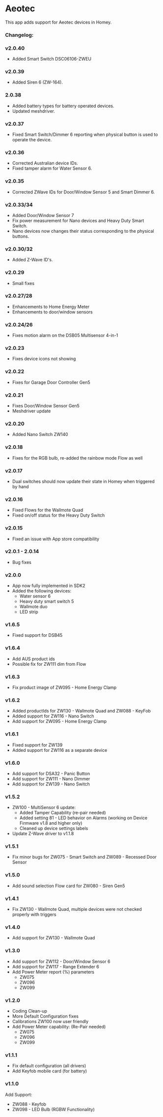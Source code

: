 # Aeotec

This app adds support for Aeotec devices in Homey.

### Changelog:

### v2.0.40
- Added Smart Switch DSC06106-ZWEU

### v2.0.39
- Added Siren 6 (ZW-164).

### 2.0.38
- Added battery types for battery operated devices.
- Updated meshdriver.

### v2.0.37
- Fixed Smart Switch/Dimmer 6 reporting when physical button is used to operate the device.

### v2.0.36
- Corrected Australian device IDs.
- Fixed tamper alarm for Water Sensor 6.
### v2.0.35
- Corrected ZWave IDs for Door/Window Sensor 5 and Smart Dimmer 6.

### v2.0.33/34
- Added Door/Window Sensor 7
- Fix power measurement for Nano devices and Heavy Duty Smart Switch.
- Nano devices now changes their status corresponding to the physical buttons.

### v2.0.30/32
- Added Z-Wave ID's.

### v2.0.29
- Small fixes

### v2.0.27/28
- Enhancements to Home Energy Meter
- Enhancements to door/window sensors

### v2.0.24/26
- Fixes motion alarm on the DSB05 Multisensor 4-in-1

### v2.0.23
- Fixes device icons not showing

### v2.0.22
- Fixes for Garage Door Controller Gen5

### v2.0.21
- Fixes Door/Window Sensor Gen5
- Meshdriver update

### v2.0.20
- Added Nano Switch ZW140

### v2.0.18
- Fixes for the RGB bulb, re-added the rainbow mode Flow as well

### v2.0.17
- Dual switches should now update their state in Homey when triggered by hand

### v2.0.16
- Fixed Flows for the Wallmote Quad
- Fixed on/off status for the Heavy Duty Switch

### v2.0.15
- Fixed an issue with App store compatibility

### v2.0.1 - 2.0.14
- Bug fixes

### v2.0.0
- App now fully implemented in SDK2
- Added the following devices:
  - Water sensor 6
  - Heavy duty smart switch 5
  - Wallmote duo
  - LED strip

### v1.6.5
- Fixed support for DSB45

### v1.6.4
- Add AUS product ids
- Possible fix for ZW111 dim from Flow

### v1.6.3
- Fix product image of ZW095 - Home Energy Clamp

### v1.6.2
- Added productIds for ZW130 - Wallmote Quad and ZW088 - KeyFob
- Added support for ZW116 - Nano Switch
- Add support for ZW095 - Home Energy Clamp

### v1.6.1
- Fixed support for ZW139
- Added support for ZW116 as a separate device

### v1.6.0
- Add support for DSA32 - Panic Button
- Add support for ZW111 - Nano Dimmer
- Add support for ZW139 - Nano Switch

### v1.5.2
- ZW100 - MultiSensor 6 update:
  - Added Tamper Capability (re-pair needed)
  - Added setting 81 - LED behavior on Alarms (working on Device Firmware v1.8 and higher only)
  - Cleaned up device settings labels
- Update Z-Wave driver to v1.1.8

### v1.5.1
- Fix minor bugs for ZW075 - Smart Switch and ZW089 - Recessed Door Sensor

### v1.5.0
- Add sound selection Flow card for ZW080 - Siren Gen5

### v1.4.1
- Fix ZW130 - Wallmote Quad, multiple devices were not checked properly with triggers

### v1.4.0
- Add support for ZW130 - Wallmote Quad

### v1.3.0
- Add support for ZW112 - Door/Window Sensor 6
- Add support for ZW117 - Range Extender 6
- Add Power Meter report (%) parameters
  - ZW075
  - ZW096
  - ZW099

### v1.2.0
- Coding Clean-up
- More Default Configuration fixes
- Calibrations ZW100 now user friendly
- Add Power Meter capability: (Re-Pair needed)
  - ZW075
  - ZW096
  - ZW099

### v1.1.1
- Fix default configuration (all drivers)
- Add Keyfob mobile card (for battery)

### v1.1.0
Add Support:
- ZW088 - Keyfob
- ZW098 - LED Bulb (RGBW Functionality)
